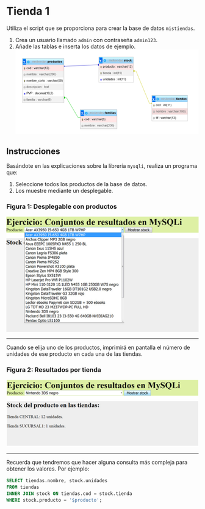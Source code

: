 # Tienda 1

Utiliza el script que se proporciona para crear la base de datos `mistiendas`.

1. Crea un usuario llamado `admin` con contraseña `admin123`.
2. Añade las tablas e inserta los datos de ejemplo.
![ejemplo](imagenes/1.png)


## Instrucciones

Basándote en las explicaciones sobre la librería `mysqli`, realiza un programa que:
1. Seleccione todos los productos de la base de datos.
2. Los muestre mediante un desplegable.

### Figura 1: Desplegable con productos

![Figura 1](imagenes/2.png)

---

Cuando se elija uno de los productos, imprimirá en pantalla el número de unidades de ese producto en cada una de las tiendas.

### Figura 2: Resultados por tienda

![Figura 2](imagenes/3.png)

---

Recuerda que tendremos que hacer alguna consulta más compleja para obtener los valores. Por ejemplo:

```sql
SELECT tiendas.nombre, stock.unidades 
FROM tiendas 
INNER JOIN stock ON tiendas.cod = stock.tienda 
WHERE stock.producto = '$producto';
